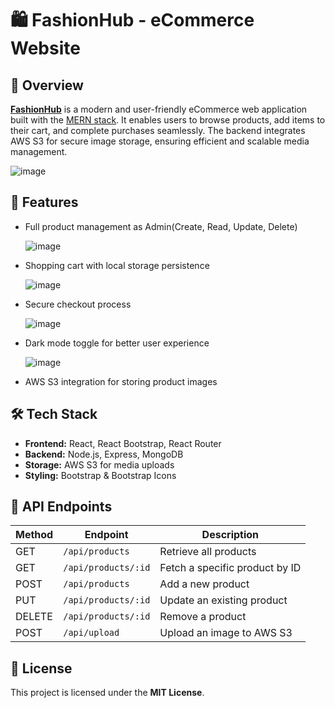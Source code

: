 # 🛍️ FashionHub - eCommerce Website

## 📌 Overview  
**[FashionHub](#)** is a modern and user-friendly eCommerce web application built with the [MERN stack](https://www.mongodb.com/mern-stack). It enables users to browse products, add items to their cart, and complete purchases seamlessly. The backend integrates AWS S3 for secure image storage, ensuring efficient and scalable media management.

![image](https://github.com/user-attachments/assets/85491ea1-593b-40be-9961-801a23754f79)

## 🚀 Features  
- Full product management as Admin(Create, Read, Update, Delete)
  
  ![image](https://github.com/user-attachments/assets/f381ddf2-0b38-4121-9b5d-76321f4acfc4)
- Shopping cart with local storage persistence
  
  ![image](https://github.com/user-attachments/assets/9a9b810f-a46c-46d4-9ad3-bb3be74d4d5a)
- Secure checkout process

  ![image](https://github.com/user-attachments/assets/d0eb92a5-36b3-43c8-9147-8efddd6c4a9c)
- Dark mode toggle for better user experience

  ![image](https://github.com/user-attachments/assets/730577f0-3645-4ba5-beae-43602b319238)
- AWS S3 integration for storing product images  

## 🛠️ Tech Stack  
- **Frontend:** React, React Bootstrap, React Router  
- **Backend:** Node.js, Express, MongoDB  
- **Storage:** AWS S3 for media uploads  
- **Styling:** Bootstrap & Bootstrap Icons  

## 📡 API Endpoints  
| Method | Endpoint | Description |  
|--------|----------|-------------|  
| GET | `/api/products` | Retrieve all products |  
| GET | `/api/products/:id` | Fetch a specific product by ID |  
| POST | `/api/products` | Add a new product |  
| PUT | `/api/products/:id` | Update an existing product |  
| DELETE | `/api/products/:id` | Remove a product |  
| POST | `/api/upload` | Upload an image to AWS S3 |  

## 📜 License  
This project is licensed under the **MIT License**.  
